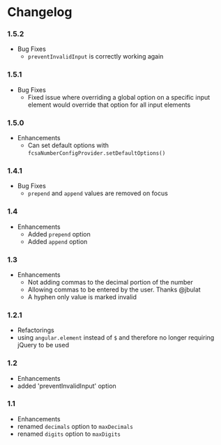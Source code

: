 # Changelog

### 1.5.2

* Bug Fixes
  * `preventInvalidInput` is correctly working again

### 1.5.1

* Bug Fixes
  * Fixed issue where overriding a global option on a specific input element would override that 
  option for all input elements

### 1.5.0

* Enhancements
  * Can set default options with `fcsaNumberConfigProvider.setDefaultOptions()`

### 1.4.1

* Bug Fixes
  * `prepend` and `append` values are removed on focus

### 1.4

* Enhancements
  * Added `prepend` option
  * Added `append` option

### 1.3

* Enhancements
  * Not adding commas to the decimal portion of the number
  * Allowing commas to be entered by the user. Thanks @jbulat
  * A hyphen only value is marked invalid

### 1.2.1

* Refactorings
 * using `angular.element` instead of `$` and therefore no longer requiring jQuery to be used

### 1.2

* Enhancements
 * added 'preventInvalidInput' option

### 1.1

* Enhancements
 * renamed `decimals` option to `maxDecimals`
 * renamed `digits` option to `maxDigits`

